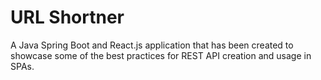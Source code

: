 # URL Shortner
A Java Spring Boot and React.js application that has been created to showcase some of the best practices for REST API creation and usage in SPAs.
